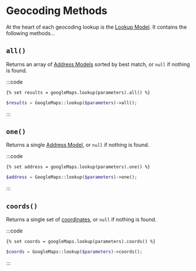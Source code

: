 # Geocoding Methods

At the heart of each geocoding lookup is the [Lookup Model](/models/lookup-model/). It contains the following methods...

## `all()`

Returns an array of [Address Models](/models/address-model/) sorted by best match, or `null` if nothing is found.

:::code
```twig
{% set results = googleMaps.lookup(parameters).all() %}
```
```php
$results = GoogleMaps::lookup($parameters)->all();
```
:::

## `one()`

Returns a single [Address Model](/models/address-model/), or `null` if nothing is found.

:::code
```twig
{% set address = googleMaps.lookup(parameters).one() %}
```
```php
$address = GoogleMaps::lookup($parameters)->one();
````
:::

## `coords()`

Returns a single set of [coordinates](/models/coordinates/), or `null` if nothing is found.

:::code
```twig
{% set coords = googleMaps.lookup(parameters).coords() %}
```
```php
$coords = GoogleMaps::lookup($parameters)->coords();
````
:::

